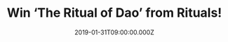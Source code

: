 ---
campaign-uuid: "c-28ceb2c5-8cba-41d6-b178-364cac772c8f"
type: "Competition"
category: "Gifts"
date: "2019-01-31T09:00:00.000Z"
end-date: "2019-03-01T23:59:00.000Z"
disable-form: false
is_promoted: false
has_entry_page: true
title: "Win ‘The Ritual of Dao’ from Rituals!"
competition-description: "<p>Embrace the tradition of giving with our collection of\
  \ luxury gift sets.This wonderful gift pack from Rituals is the perfect present\
  \ for a friend or family member or for treating yourself! Inspire inner peace with\
  \ this gift set containing Hand Wash, a Body Scrub, a Shower Gel and a Body Cream,\
  \ all enriched with calming white lotus and yi yi ren. The gift set comes wrapped\
  \ in a luxurious, eco-friendly keepsake box to store your favourite things.</p>\n"
hero-header: "Win ‘The Ritual of Dao’ from Rituals!"
terms-confirmation: "N/A"
banner-img: "https://assets.expresslyapp.com/asset-45510b54-c729-48ca-bcb3-1ab53eba026d.jpg"
logo-left-href: "http://club.expressly.io"
logo-left-image: "https://assets.expresslyapp.com/asset-d729a6f9-8cec-4e2b-a114-17d41ff9e058.jpg"
logo-left-title: "Expressly Club"
bg-image-hero: "https://assets.expresslyapp.com/asset-1518fe00-ae96-4458-8445-86db05bcd447.jpg"
bg-image-first: "https://assets.expresslyapp.com/asset-f668e72a-0de2-4708-942a-c8832d89dcff.jpg"
section1-content: "<p>Dao is an ancient Chinese philosophy centred on achieving the\
  \ perfect harmony between Yin and Yang. Focusing on nourishing your Yin energy,\
  \ The Ritual of Dao collection helps you to find inner peace and tranquility in\
  \ your busy life.Inspire inner peace with this gift set containing Hand Wash, a\
  \ Body Scrub, a Shower Gel and a Body Cream, all enriched with calming white lotus\
  \ and yi yi ren. Click below for a chance to win now.</p>\n"
entry-title: "Win ‘The Ritual of Dao’ from Rituals!"
entry-content: "<p>Enter the draw to win The Ritual of Dao’ from Rituals by completing\
  \ the form below before 23:59 on 7th of February 2019.</p>\n"
has-winner: false
prize-description: "‘The Ritual of Dao’ from Rituals."
special-conditions: "Multiple entries are allowed up to one every day."
country-restrictions:
- "GB"
---